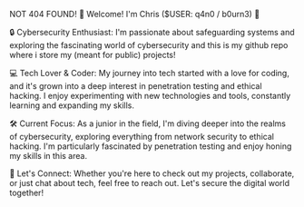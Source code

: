 NOT 404 FOUND! 👋 Welcome! I'm Chris ($USER: q4n0 / b0urn3) 🌟

🔒 Cybersecurity Enthusiast: I'm passionate about safeguarding systems and exploring the fascinating world of cybersecurity and this is my github repo where i store my (meant for public) projects!

💻 Tech Lover & Coder: My journey into tech started with a love for coding, and it's grown into a deep interest in penetration testing and ethical hacking. I enjoy experimenting with new technologies and tools, constantly learning and expanding my skills.

🛠️ Current Focus: As a junior in the field, I'm diving deeper into the realms of cybersecurity, exploring everything from network security to ethical hacking. I'm particularly fascinated by penetration testing and enjoy honing my skills in this area.

🚀 Let's Connect: Whether you're here to check out my projects, collaborate, or just chat about tech, feel free to reach out. Let's secure the digital world together!
